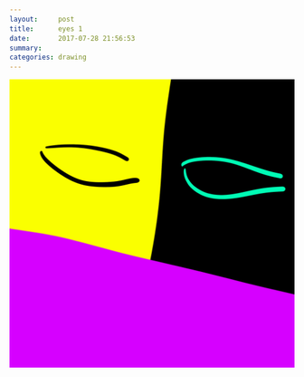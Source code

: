```yaml
---
layout:     post
title:      eyes 1
date:       2017-07-28 21:56:53
summary:    
categories: drawing
---
```

![eyes 1](/images/diary/eyes-1.png ".")
